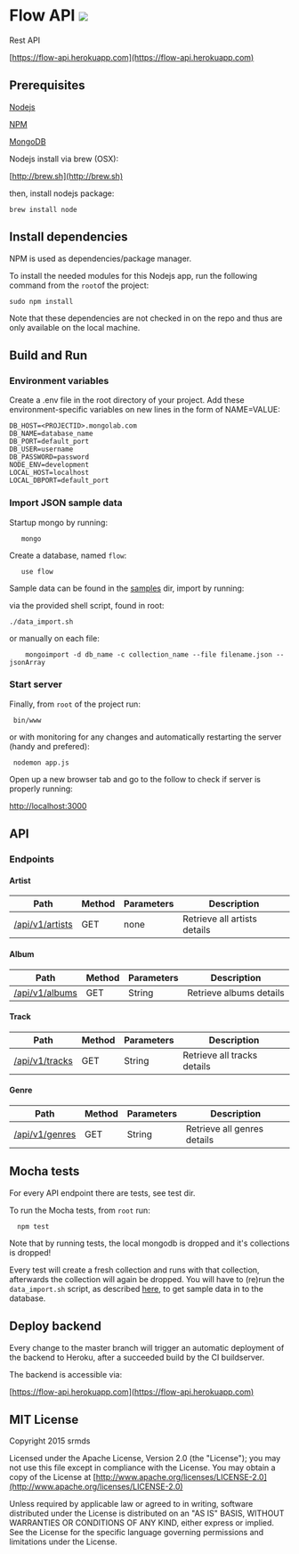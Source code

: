 # Flow API ![](https://circleci.com/gh/srmds/FlowAPI/tree/master.svg?style=shield&circle-token=982140173ef2b98794c97ed9cfa17d90cddc17bf)
Rest API

[https://flow-api.herokuapp.com](https://flow-api.herokuapp.com)


## Prerequisites

[Nodejs](https://nodejs.org)

[NPM](https://www.npmjs.com)

[MongoDB](https://www.mongodb.org)


Nodejs install via brew (OSX):

[http://brew.sh](http://brew.sh)

then, install nodejs package:

    brew install node
    
## Install dependencies

NPM is used as dependencies/package manager.

To install the needed modules for this Nodejs app, 
run the following command from the `root`of the project:

    sudo npm install

Note that these dependencies are not checked in on the repo 
and thus are only available on the local machine.

## Build and Run

### Environment variables

Create a .env file in the root directory of your project. Add these environment-specific variables on new lines in the form of NAME=VALUE:

    DB_HOST=<PROJECTID>.mongolab.com
    DB_NAME=database_name
    DB_PORT=default_port
    DB_USER=username
    DB_PASSWORD=password
    NODE_ENV=development
    LOCAL_HOST=localhost
    LOCAL_DBPORT=default_port

### Import JSON sample data

Startup mongo by running:

	   mongo
	   
Create a database, named `flow`:	   

	   use flow

Sample data can be found in the [samples](https://github.com/srmds/FlowAPI/tree/master/samples) dir, import by running:

via the provided shell script, found in root:

    ./data_import.sh

or manually on each file:     

		mongoimport -d db_name -c collection_name --file filename.json --jsonArray
		
### Start server
			
Finally, from `root` of the project run:
 
     bin/www 
     
or with monitoring for any changes and automatically restarting the server (handy and prefered): 
     
     nodemon app.js

Open up a new browser tab and go to the follow to check if server is properly running:

[http://localhost:3000](http://localhost:3000)

## API

### Endpoints

#### Artist

Path | Method | Parameters   | Description
------------ | ------------- | ------------ | -----------
[/api/v1/artists](https://flow-api.herokuapp.com/api/v1/artists) | GET  | none | Retrieve all artists details

#### Album

Path | Method | Parameters   | Description
------------ | ------------- | ------------ | -----------
[/api/v1/albums](https://flow-api.herokuapp.com/api/v1/albums) | GET  | String | Retrieve albums details

#### Track

Path | Method | Parameters   | Description
------------ | ------------- | ------------ | -----------
[/api/v1/tracks](https://flow-api.herokuapp.com/api/v1/tracks) | GET  | String | Retrieve all tracks details

#### Genre

Path | Method | Parameters   | Description
------------ | ------------- | ------------ | -----------
[/api/v1/genres](https://flow-api.herokuapp.com/api/v1/genres) | GET  | String | Retrieve all genres details


## Mocha tests

For every API endpoint there are tests, see test dir.

To run the Mocha tests, from `root` run:

      npm test
      
Note that by running tests, the local mongodb is dropped and it's collections is dropped!

Every test will create a fresh collection and runs with that collection, afterwards
the collection will again be dropped. You will have to (re)run the `data_import.sh` script, as described [here](https://github.com/srmds/FlowAPI#import-json-sample-data), to
get sample data in to the database.
      
## Deploy backend
Every change to the master branch will trigger an automatic deployment
of the backend to Heroku, after a succeeded build by the CI buildserver.

The backend is accessible via:

[https://flow-api.herokuapp.com](https://flow-api.herokuapp.com)

## MIT License
Copyright 2015 srmds

Licensed under the Apache License, Version 2.0 (the "License");
you may not use this file except in compliance with the License.
You may obtain a copy of the License at [http://www.apache.org/licenses/LICENSE-2.0](http://www.apache.org/licenses/LICENSE-2.0)

Unless required by applicable law or agreed to in writing, software
distributed under the License is distributed on an "AS IS" BASIS,
WITHOUT WARRANTIES OR CONDITIONS OF ANY KIND, either express or implied.
See the License for the specific language governing permissions and
limitations under the License.